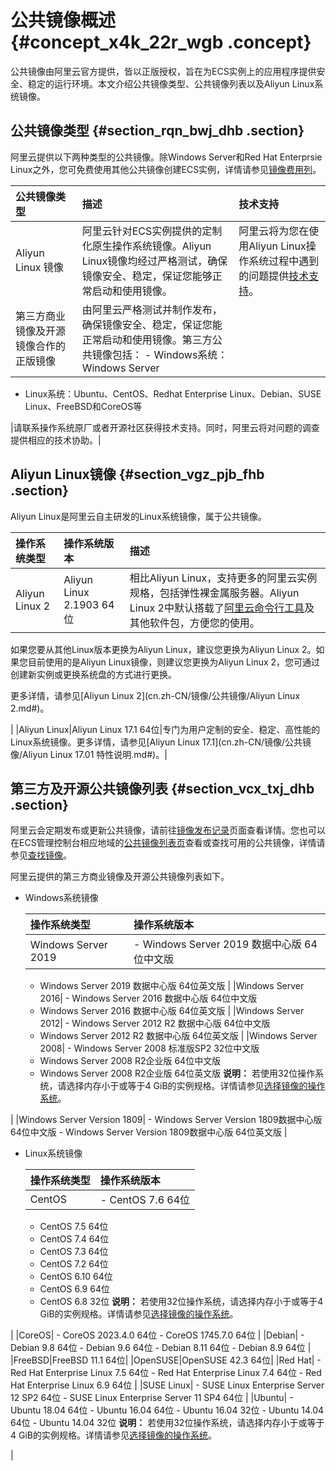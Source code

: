 # 公共镜像概述 {#concept_x4k_22r_wgb .concept}

公共镜像由阿里云官方提供，皆以正版授权，旨在为ECS实例上的应用程序提供安全、稳定的运行环境。本文介绍公共镜像类型、公共镜像列表以及Aliyun Linux系统镜像。

## 公共镜像类型 {#section_rqn_bwj_dhb .section}

阿里云提供以下两种类型的公共镜像。除Windows Server和Red Hat Enterprsie Linux之外，您可免费使用其他公共镜像创建ECS实例，详情请参见[镜像费用列](cn.zh-CN/镜像/镜像概述.md#table_hwf_rpj_dhb)。

|公共镜像类型|描述|技术支持|
|:-----|:-|:---|
|Aliyun Linux 镜像|阿里云针对ECS实例提供的定制化原生操作系统镜像。Aliyun Linux镜像均经过严格测试，确保镜像安全、稳定，保证您能够正常启动和使用镜像。|阿里云将为您在使用Aliyun Linux操作系统过程中遇到的问题提供[技术支持](https://selfservice.console.aliyun.com/ticket/createIndex.htm)。|
|第三方商业镜像及开源镜像合作的正版镜像|由阿里云严格测试并制作发布，确保镜像安全、稳定，保证您能正常启动和使用镜像。第三方公共镜像包括： -   Windows系统：Windows Server
-   Linux系统：Ubuntu、CentOS、Redhat Enterprise Linux、Debian、SUSE Linux、FreeBSD和CoreOS等

 |请联系操作系统原厂或者开源社区获得技术支持。同时，阿里云将对问题的调查提供相应的技术协助。|

## Aliyun Linux镜像 {#section_vgz_pjb_fhb .section}

Aliyun Linux是阿里云自主研发的Linux系统镜像，属于公共镜像。

|操作系统类型|操作系统版本|描述|
|:-----|:-----|:-|
|Aliyun Linux 2|Aliyun Linux 2.1903 64位| 相比Aliyun Linux，支持更多的阿里云实例规格，包括弹性裸金属服务器。Aliyun Linux 2中默认搭载了[阿里云命令行工具](https://help.aliyun.com/product/29991.html)及其他软件包，方便您的使用。

 如果您要从其他Linux版本更换为Aliyun Linux，建议您更换为Aliyun Linux 2。如果您目前使用的是Aliyun Linux镜像，则建议您更换为Aliyun Linux 2，您可通过创建新实例或更换系统盘的方式进行更换。

 更多详情，请参见[Aliyun Linux 2](cn.zh-CN/镜像/公共镜像/Aliyun Linux 2.md#)。

 |
|Aliyun Linux|Aliyun Linux 17.1 64位|专门为用户定制的安全、稳定、高性能的Linux系统镜像。更多详情，请参见[Aliyun Linux 17.1](cn.zh-CN/镜像/公共镜像/Aliyun Linux 17.01 特性说明.md#)。|

## 第三方及开源公共镜像列表 {#section_vcx_txj_dhb .section}

阿里云会定期发布或更新公共镜像，请前往[镜像发布记录](cn.zh-CN/镜像/公共镜像/镜像发布记录.md#)页面查看详情。您也可以在ECS管理控制台相应地域的[公共镜像列表页](https://ecs.console.aliyun.com/#image/region/cn-hangzhou/systemImageList)查看或查找可用的公共镜像，详情请参见[查找镜像](cn.zh-CN/镜像/查找镜像.md#)。

阿里云提供的第三方商业镜像及开源公共镜像列表如下。

-   Windows系统镜像

    |操作系统类型|操作系统版本|
    |:-----|:-----|
    |Windows Server 2019|     -   Windows Server 2019 数据中心版 64位中文版
    -   Windows Server 2019 数据中心版 64位英文版
 |
    |Windows Server 2016|     -   Windows Server 2016 数据中心版 64位中文版
    -   Windows Server 2016 数据中心版 64位英文版
 |
    |Windows Server 2012|     -   Windows Server 2012 R2 数据中心版 64位中文版
    -   Windows Server 2012 R2 数据中心版 64位英文版
 |
    |Windows Server 2008|     -   Windows Server 2008 标准版SP2 32位中文版
    -   Windows Server 2008 R2企业版 64位中文版
    -   Windows Server 2008 R2企业版 64位英文版
 **说明：** 若使用32位操作系统，请选择内存小于或等于4 GiB的实例规格。详情请参见[选择镜像的操作系统](cn.zh-CN/镜像/选择镜像.md#section_x1t_f35_hhb)。

 |
    |Windows Server Version 1809|     -   Windows Server Version 1809数据中心版 64位中文版
    -   Windows Server Version 1809数据中心版 64位英文版
 |

-   Linux系统镜像

    |操作系统类型|操作系统版本|
    |:-----|:-----|
    |CentOS|     -   CentOS 7.6 64位
    -   CentOS 7.5 64位
    -   CentOS 7.4 64位
    -   CentOS 7.3 64位
    -   CentOS 7.2 64位
    -   CentOS 6.10 64位
    -   CentOS 6.9 64位
    -   CentOS 6.8 32位
 **说明：** 若使用32位操作系统，请选择内存小于或等于4 GiB的实例规格。详情请参见[选择镜像的操作系统](cn.zh-CN/镜像/选择镜像.md#section_x1t_f35_hhb)。

 |
    |CoreOS|     -   CoreOS 2023.4.0 64位
    -   CoreOS 1745.7.0 64位
 |
    |Debian|     -   Debian 9.8 64位
    -   Debian 9.6 64位
    -   Debian 8.11 64位
    -   Debian 8.9 64位
 |
    |FreeBSD|FreeBSD 11.1 64位|
    |OpenSUSE|OpenSUSE 42.3 64位|
    |Red Hat|     -   Red Hat Enterprise Linux 7.5 64位
    -   Red Hat Enterprise Linux 7.4 64位
    -   Red Hat Enterprise Linux 6.9 64位
 |
    |SUSE Linux|     -   SUSE Linux Enterprise Server 12 SP2 64位
    -   SUSE Linux Enterprise Server 11 SP4 64位
 |
    |Ubuntu|     -   Ubuntu 18.04 64位
    -   Ubuntu 16.04 64位
    -   Ubuntu 16.04 32位
    -   Ubuntu 14.04 64位
    -   Ubuntu 14.04 32位
 **说明：** 若使用32位操作系统，请选择内存小于或等于4 GiB的实例规格。详情请参见[选择镜像的操作系统](cn.zh-CN/镜像/选择镜像.md#section_x1t_f35_hhb)。

 |


